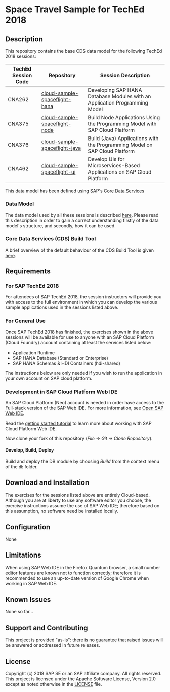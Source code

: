 <a name="top"></a>
# Space Travel Sample for TechEd 2018


<a name="description"></a>
## Description

This repository contains the base CDS data model for the following TechEd 2018 sessions:

| TechEd Session Code | Repository | Session Description |
|---|---|---|
| CNA262 | [cloud-sample-spaceflight-hana](https://github.com/SAP/cloud-sample-spaceflight-hana) | Developing SAP HANA Database Modules with an Application Programming Model |
| CNA375 | [cloud-sample-spaceflight-node](https://github.com/SAP/cloud-sample-spaceflight-node) | Build Node Applications Using the Programming Model with SAP Cloud Platform |
| CNA376 | [cloud-sample-spaceflight-java](https://github.com/SAP/cloud-sample-spaceflight-java) | Build (Java) Applications with the Programming Model on SAP Cloud Platform |
| CNA462 | [cloud-sample-spaceflight-ui](https://github.com/SAP/cloud-sample-spaceflight-ui) | Develop UIs for Microservices-Based Applications on SAP Cloud Platform |

This data model has been defined using SAP's [Core Data Services](https://help.sap.com/viewer/09b6623836854766b682356393c6c416/2.0.03/en-US) 


### Data Model

The data model used by all these sessions is described [here](./docs/README.md).   Please read this description in order to gain a correct understanding firstly of the data model's structure, and secondly, how it can be used.

### Core Data Services (CDS) Build Tool

A brief overview of the default behaviour of the CDS Build Tool is given [here](./docs/cdsCompile.md).






<a name="requirements"></a>
## Requirements

### For SAP TechEd 2018

For attendees of SAP TechEd 2018, the session instructors will provide you with access to the full environment in which you can develop the various sample applications used in the sessions listed above.

### For General Use

Once SAP TechEd 2018 has finished, the exercises shown in the above sessions will be available for use to anyone with an SAP Cloud Platform (Cloud Foundry) account containing at least the services listed below:

* Application Runtime
* SAP HANA Database (Standard or Enterprise)
* SAP HANA Schemas & HDI Containers (hdi-shared)

The instructions below are only needed if you wish to run the application in your own account on SAP cloud platform.

### Development in SAP Cloud Platform Web IDE

An SAP Cloud Platform (Neo) account is needed in order have access to the Full-stack version of the SAP Web IDE. For more information, see [Open SAP Web IDE](https://help.sap.com/viewer/825270ffffe74d9f988a0f0066ad59f0/CF/en-US/51321a804b1a4935b0ab7255447f5f84.html).

Read the [getting started tutorial](https://help.sap.com/viewer//65de2977205c403bbc107264b8eccf4b/Cloud/en-US/5ec8c983a0bf43b4a13186fcf59015fc.html) to learn more about working with SAP Cloud Platform Web IDE.

Now clone your fork of this repository (*File -> Git -> Clone Repository*).

#### Develop, Build, Deploy

Build and deploy the DB module by choosing *Build* from the context menu of the `db` folder.





<a name="download"></a>
## Download and Installation

The exercises for the sessions listed above are entirely Cloud-based.  Although you are at liberty to use any software editor you choose, the exercise instructions assume the use of SAP Web IDE; therefore based on this assumption, no software need be installed locally.





<a name="configuration"></a>
## Configuration

None





<a name="limitations"></a>
## Limitations

When using SAP Web IDE in the Firefox Quantum browser, a small number editor features are known not to function correctly; therefore it is recommended to use an up-to-date version of Google Chrome when working in SAP Web IDE.




<a name="issues"></a>
## Known Issues

None so far...




<a name="support"></a>
<a name="contributing"></a>
## Support and Contributing

This project is provided "as-is": there is no guarantee that raised issues will be answered or addressed in future releases.





<a name="license"></a>
## License

Copyright (c) 2018 SAP SE or an SAP affiliate company. All rights reserved.
This project is licensed under the Apache Software License, Version 2.0 except as noted otherwise in the [LICENSE](LICENSE) file.
